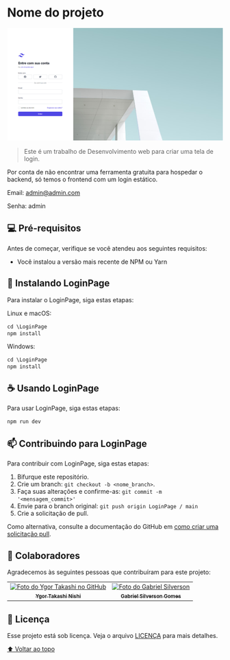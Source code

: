 # Nome do projeto

<img src="exemplo-image.png" alt="exemplo imagem">

> Este é um trabalho de Desenvolvimento web para criar uma tela de login.

Por conta de não encontrar uma ferramenta gratuita para hospedar o backend, só temos o frontend com um login estático.

Email: admin@admin.com

Senha: admin

## 💻 Pré-requisitos

Antes de começar, verifique se você atendeu aos seguintes requisitos:

<!---Estes são apenas requisitos de exemplo. Adicionar, duplicar ou remover conforme necessário--->

- Você instalou a versão mais recente de NPM ou Yarn

## 🚀 Instalando LoginPage

Para instalar o LoginPage, siga estas etapas:

Linux e macOS:

```
cd \LoginPage
npm install
```

Windows:

```
cd \LoginPage
npm install
```

## ☕ Usando LoginPage

Para usar LoginPage, siga estas etapas:

```
npm run dev
```

## 📫 Contribuindo para LoginPage

Para contribuir com LoginPage, siga estas etapas:

1. Bifurque este repositório.
2. Crie um branch: `git checkout -b <nome_branch>`.
3. Faça suas alterações e confirme-as: `git commit -m '<mensagem_commit>'`
4. Envie para o branch original: `git push origin LoginPage / main`
5. Crie a solicitação de pull.

Como alternativa, consulte a documentação do GitHub em [como criar uma solicitação pull](https://help.github.com/en/github/collaborating-with-issues-and-pull-requests/creating-a-pull-request).

## 🤝 Colaboradores

Agradecemos às seguintes pessoas que contribuíram para este projeto:

<table>
  <tr>
    <td align="center">
      <a href="https://github.com/TakashiNishii">
        <img src="https://avatars3.githubusercontent.com/u/49199986" width="100px;" alt="Foto do Ygor Takashi no GitHub"/><br>
        <sub>
          <b>Ygor Takashi Nishi</b>
        </sub>
      </a>
    </td>
    <td align="center">
      <a href="https://github.com/Filho-da-Prata">
        <img src="https://avatars3.githubusercontent.com/u/42818024"width="100px;" alt="Foto do Gabriel Silverson"/><br>
        <sub>
          <b>Gabriel Silverson Gomes</b>
        </sub>
      </a>
    </td>
  </tr>
</table>

## 📝 Licença

Esse projeto está sob licença. Veja o arquivo [LICENÇA](LICENSE) para mais detalhes.

[⬆ Voltar ao topo](#nome-do-projeto)<br>
